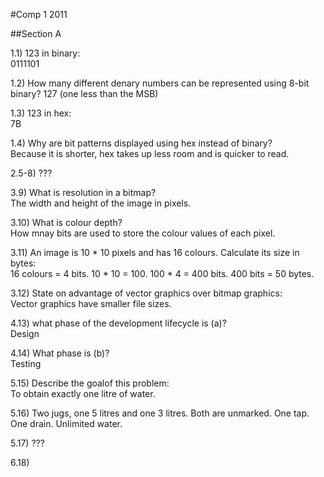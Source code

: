 #Comp 1 2011

##Section A

1.1) 123 in binary:  
0111101

1.2) How many different denary numbers can be represented using 8-bit binary?
127 (one less than the MSB)

1.3) 123 in hex:  
7B

1.4) Why are bit patterns displayed using hex instead of binary?  
Because it is shorter, hex takes up less room and is quicker to read.

2.5-8) ???

3.9) What is resolution in a bitmap?  
The width and height of the image in pixels.

3.10) What is colour depth?  
How mnay bits are used to store the colour values of each pixel.

3.11) An image is 10 * 10 pixels and has 16 colours. Calculate its size in bytes:  
16 colours = 4 bits. 10 * 10 = 100. 100 * 4 = 400 bits. 400 bits = 50 bytes.

3.12) State on advantage of vector graphics over bitmap graphics:  
Vector graphics have smaller file sizes.

4.13) what phase of the development lifecycle is (a)?  
Design

4.14) What phase is (b)?  
Testing

5.15) Describe the goalof this problem:  
To obtain exactly one litre of water.

5.16) Two jugs, one 5 litres and one 3 litres. Both are unmarked. One tap. One drain. Unlimited
water.

5.17) ???

6.18)
